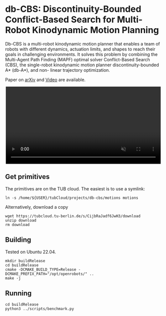# db-CBS: Discontinuity-Bounded Conflict-Based Search for Multi-Robot Kinodynamic Motion Planning
Db-CBS is a multi-robot kinodynamic motion planner that enables a team of robots with different dynamics, actuation limits, and shapes to reach their goals in challenging environments.
It solves this problem by combining the Multi-Agent Path Finding (MAPF) optimal solver Conflict-Based Search (CBS), the single-robot kinodynamic motion planner discontinuity-bounded A* (db-A*), and non- linear trajectory optimization.

Paper on [arXiv](https://arxiv.org/abs/2309.16445) and [Video](https://youtu.be/1mglNQOmOLE) are available.  

<div align="center">
<video auto-play="true" loop="loop" muted="muted" plays-inline="true"
src="result_dbcbs_opt.mp4" controls title="db-CBS with a heterogeneous team of 8 robots with random start and goal states." width="500" ></video>
</div>


<!-- Robot dynamics such as unicycle, $2^{nd}$ order unicycle, double integrator, and car with trailer are implemented in this repository.  -->



## Get primitives

The primitives are on the TUB cloud. The easiest is to use a symlink:

```
ln -s /home/${USER}/tubCloud/projects/db-cbs/motions motions
```

Alternatively, download a copy

```
wget https://tubcloud.tu-berlin.de/s/CijbRaJadf6JwH3/download
unzip download
rm download
```

## Building

Tested on Ubuntu 22.04.

```
mkdir buildRelease
cd buildRelease
cmake -DCMAKE_BUILD_TYPE=Release -DCMAKE_PREFIX_PATH="/opt/openrobots/" ..
make -j
```

## Running

```
cd buildRelease
python3 ../scripts/benchmark.py
```
